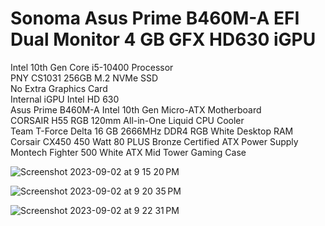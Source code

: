 # Sonoma Asus Prime B460M-A EFI Dual Monitor 4 GB GFX HD630 iGPU
Intel 10th Gen Core i5-10400 Processor	<br />
PNY CS1031 256GB M.2 NVMe SSD	 <br />
No Extra Graphics Card <br/>
Internal iGPU Intel HD 630 <br />
Asus Prime B460M-A Intel 10th Gen Micro-ATX Motherboard	<br />
CORSAIR H55 RGB 120mm All-in-One Liquid CPU Cooler <br />
Team T-Force Delta 16 GB 2666MHz DDR4 RGB White Desktop RAM	<br />
Corsair CX450 450 Watt 80 PLUS Bronze Certified ATX Power Supply	<br />
Montech Fighter 500 White ATX Mid Tower Gaming Case <br />


![Screenshot 2023-09-02 at 9 15 20 PM](https://github.com/Serverbd-Technology/Sonoma_Asus_B460_EFI_Dual_Monitor_4GB_GFX_HD630_iGPU/assets/143884969/0d7414b4-2e11-4c68-9707-2924e3f8ce10)

![Screenshot 2023-09-02 at 9 20 35 PM](https://github.com/Serverbd-Technology/Sonoma_Asus_B460_EFI_Dual_Monitor_4GB_GFX_HD630_iGPU/assets/143884969/e55b3871-676a-4e05-88e3-224b87032614)

![Screenshot 2023-09-02 at 9 22 31 PM](https://github.com/Serverbd-Technology/Sonoma_Asus_B460_EFI_Dual_Monitor_4GB_GFX_HD630_iGPU/assets/143884969/b0d9514b-fc05-485f-9b0c-a4b59546e144)



